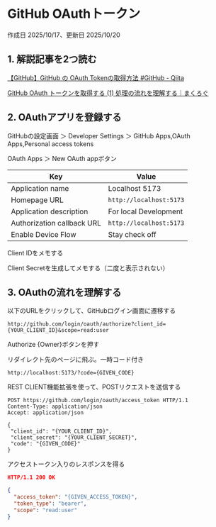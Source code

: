 # GitHub OAuthトークン

作成日 2025/10/17、更新日 2025/10/20

## 1. 解説記事を2つ読む

[【GitHub】GitHub の OAuth Tokenの取得方法 #GitHub - Qiita](https://qiita.com/KaitoMuraoka/items/94d6c227a0abb5bfcc57)

[GitHub OAuth トークンを取得する (1) 処理の流れを理解する｜まくろぐ](https://maku.blog/p/ubkt3ai/)

## 2. OAuthアプリを登録する

GitHubの設定画面 ＞ Developer Settings ＞ GitHub Apps,OAuth Apps,Personal access tokens

OAuth Apps ＞ New OAuth appボタン

| Key                        | Value                   |
| -------------------------- | ----------------------- |
| Application name           | Localhost 5173          |
| Homepage URL               | `http://localhost:5173` |
| Application description    | For local Development   |
| Authorization callback URL | `http://localhost:5173` |
| Enable Device Flow         | Stay check off          |

Client IDをメモする

Client Secretを生成してメモする（二度と表示されない）

## 3. OAuthの流れを理解する

以下のURLをクリックして、GitHubログイン画面に遷移する

`http://github.com/login/oauth/authorize?client_id={YOUR_CLIENT_ID}&scope=read:user`

Authorize {Owner}ボタンを押す

リダイレクト先のページに飛ぶ。一時コード付き

`http://localhost:5173/?code={GIVEN_CODE}`

REST CLIENT機能拡張を使って、POSTリクエストを送信する

```text
POST https://github.com/login/oauth/access_token HTTP/1.1
Content-Type: application/json
Accept: application/json

{
 "client_id": "{YOUR_CLIENT_ID}",
 "client_secret": "{YOUR_CLIENT_SECRET}",
 "code": "{GIVEN_CODE}"
}
```

アクセストークン入りのレスポンスを得る

```json
HTTP/1.1 200 OK

{
  "access_token": "{GIVEN_ACCESS_TOKEN}",
  "token_type": "bearer",
  "scope": "read:user"
}
```
